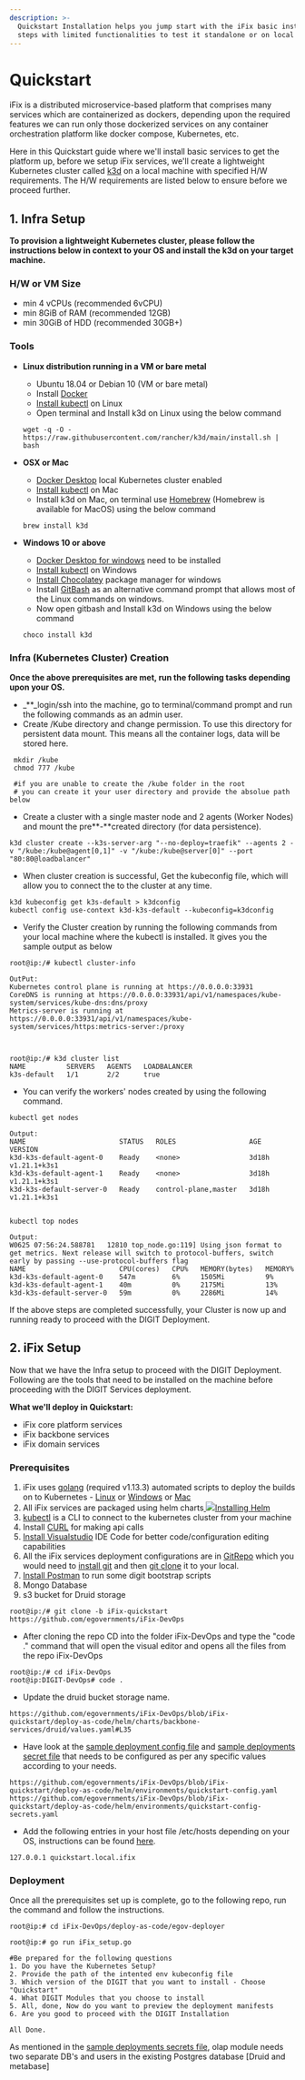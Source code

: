 ```yaml
---
description: >-
  Quickstart Installation helps you jump start with the iFix basic installation
  steps with limited functionalities to test it standalone or on local machine.
---
```


# Quickstart

iFix is a distributed microservice-based platform that comprises many services which are containerized as dockers, depending upon the required features we can run only those dockerized services on any container orchestration platform like docker compose, Kubernetes, etc.

Here in this Quickstart guide where we'll install basic services to get the platform up, before we setup iFix services, we'll create a lightweight Kubernetes cluster called [k3d](https://github.com/rancher/k3d) on a local machine with specified H/W requirements. The H/W requirements are listed below to ensure before we proceed further.

## **1. Infra Setup** <a id="1-infra-setup"></a>

**To provision a lightweight Kubernetes cluster, please follow the instructions below in context to your OS and install the k3d on your target machine.**

### **H/W or VM Size** <a id="h-w-or-vm-size"></a>

* min 4 vCPUs \(recommended 6vCPU\)
* min 8GiB of RAM \(recommended 12GB\)
* min 30GiB of HDD \(recommended 30GB+\)

### **Tools** <a id="tools"></a>

* **Linux distribution running in a VM or bare metal**

  * Ubuntu 18.04 or Debian 10 \(VM or bare metal\)
  * Install [Docker](https://docs.docker.com/engine/install/ubuntu/)​
  * ​[Install kubectl](https://kubernetes.io/docs/tasks/tools/install-kubectl-linux/) on Linux
  * Open terminal and Install k3d on Linux using the below command

  ```text
  wget -q -O - https://raw.githubusercontent.com/rancher/k3d/main/install.sh | bash
  ```

* **OSX or Mac**

  * ​[Docker Desktop](https://docs.docker.com/docker-for-mac/install/) local Kubernetes cluster enabled
  * ​[Install kubectl](https://kubernetes.io/docs/tasks/tools/install-kubectl-macos/) on Mac
  * Install k3d on Mac, on terminal use [Homebrew](https://brew.sh/) \(Homebrew is available for MacOS\) using the below command

  ```text
  brew install k3d
  ```

* **Windows 10 or above**

  * ​[Docker Desktop for windows](https://docs.docker.com/docker-for-windows/install/#system-requirements-for-wsl-2-backend) need to be installed
  * ​[Install kubectl](https://kubernetes.io/docs/tasks/tools/install-kubectl-windows/) on Windows
  * ​[Install Chocolatey](https://chocolatey.org/) package manager for windows
  * Install [GitBash](https://git-scm.com/download/win) as an alternative command prompt that allows most of the Linux commands on windows.
  * Now open gitbash and Install k3d on Windows using the below command

  ```text
  choco install k3d
  ```

### **Infra \(Kubernetes Cluster\) Creation** <a id="infra-kubernetes-cluster-creation"></a>

**Once the above prerequisites are met, run the following tasks depending upon your OS.**

* _\*\*_login/ssh into the machine, go to terminal/command prompt and run the following commands as an admin user.
* Create /Kube directory and change permission. To use this directory for persistent data mount. This means all the container logs, data will be stored here.

```text
 mkdir /kube
 chmod 777 /kube

 #if you are unable to create the /kube folder in the root
 # you can create it your user directory and provide the absolue path below
```

* Create a cluster with a single master node and 2 agents \(Worker Nodes\) and mount the pre**-**created directory \(for data persistence\).

```text
k3d cluster create --k3s-server-arg "--no-deploy=traefik" --agents 2 -v "/kube:/kube@agent[0,1]" -v "/kube:/kube@server[0]" --port "80:80@loadbalancer"
```

* When cluster creation is successful, Get the kubeconfig file, which will allow you to connect the to the cluster at any time.

```text
k3d kubeconfig get k3s-default > k3dconfig
kubectl config use-context k3d-k3s-default --kubeconfig=k3dconfig
```

* Verify the Cluster creation by running the following commands from your local machine where the kubectl is installed. It gives you the sample output as below

```text
root@ip:/# kubectl cluster-info

OutPut:
Kubernetes control plane is running at https://0.0.0.0:33931
CoreDNS is running at https://0.0.0.0:33931/api/v1/namespaces/kube-system/services/kube-dns:dns/proxy
Metrics-server is running at https://0.0.0.0:33931/api/v1/namespaces/kube-system/services/https:metrics-server:/proxy



root@ip:/# k3d cluster list
NAME          SERVERS   AGENTS   LOADBALANCER
k3s-default   1/1       2/2      true
```

* You can verify the workers' nodes created by using the following command.

```text
kubectl get nodes

Output:
NAME                       STATUS   ROLES                  AGE     VERSION
k3d-k3s-default-agent-0    Ready    <none>                 3d18h   v1.21.1+k3s1
k3d-k3s-default-agent-1    Ready    <none>                 3d18h   v1.21.1+k3s1
k3d-k3s-default-server-0   Ready    control-plane,master   3d18h   v1.21.1+k3s1


kubectl top nodes

Output:
W0625 07:56:24.588781   12810 top_node.go:119] Using json format to get metrics. Next release will switch to protocol-buffers, switch early by passing --use-protocol-buffers flag
NAME                       CPU(cores)   CPU%   MEMORY(bytes)   MEMORY%   
k3d-k3s-default-agent-0    547m         6%     1505Mi          9%        
k3d-k3s-default-agent-1    40m          0%     2175Mi          13%       
k3d-k3s-default-server-0   59m          0%     2286Mi          14%
```

If the above steps are completed successfully, your Cluster is now up and running ready to proceed with the DIGIT Deployment.

## **2. iFix Setup** <a id="2-digit-setup"></a>

Now that we have the Infra setup to proceed with the DIGIT Deployment. Following are the tools that need to be installed on the machine before proceeding with the DIGIT Services deployment.

**What we'll deploy in Quickstart:**

* iFix core platform services
* iFix backbone services
* iFix domain services 

### **Prerequisites** <a id="prerequisites"></a>

1. iFix uses [golang](https://golang.org/doc/install#download) \(required v1.13.3\) automated scripts to deploy the builds on to Kubernetes - [Linux](https://golang.org/dl/go1.13.3.linux-amd64.tar.gz) or [Windows](https://golang.org/dl/go1.13.3.windows-amd64.msi) or [Mac](https://golang.org/dl/go1.13.3.darwin-amd64.pkg)​
2. All iFix services are packaged using helm charts[ ![](https://helm.sh/img/favicon-152.png)Installing Helm](https://helm.sh/docs/intro/install/)​
3. ​[kubectl](https://kubernetes.io/docs/tasks/tools/install-kubectl-linux/) is a CLI to connect to the kubernetes cluster from your machine
4. Install [CURL](https://help.ubidots.com/en/articles/2165289-learn-how-to-install-run-curl-on-windows-macosx-linux) for making api calls
5. ​[Install Visualstudio](https://code.visualstudio.com/download) IDE Code for better code/configuration editing capabilities
6. All the iFix services deployment configurations are in [GitRepo](https://github.com/egovernments/DIGIT-DevOps) which you would need to [install git](https://docs.github.com/en/github/creating-cloning-and-archiving-repositories/cloning-a-repository-from-github/cloning-a-repository) and then [git clone](https://docs.github.com/en/github/creating-cloning-and-archiving-repositories/cloning-a-repository-from-github/cloning-a-repository) it to your local.
7. ​[Install Postman](https://www.postman.com/downloads/) to run some digit bootstrap scripts
8. Mongo Database
9. s3 bucket for Druid storage

```text
root@ip:/# git clone -b iFix-quickstart https://github.com/egovernments/iFix-DevOps
```

* After cloning the repo CD into the folder iFix-DevOps and type the "code ." command that will open the visual editor and opens all the files from the repo iFix-DevOps

```text
root@ip:/# cd iFix-DevOps
root@ip:DIGIT-DevOps# code .
```

* Update the druid bucket storage name.

```text
https://github.com/egovernments/iFix-DevOps/blob/iFix-quickstart/deploy-as-code/helm/charts/backbone-services/druid/values.yaml#L35
```

* Have look at the [sample deployment config file](https://github.com/egovernments/iFix-DevOps/blob/iFix-quickstart/deploy-as-code/helm/environments/quickstart-config.yaml) and [sample deployments secret file](https://github.com/egovernments/iFix-DevOps/blob/iFix-quickstart/deploy-as-code/helm/environments/quickstart-config-secrets.yaml) that needs to be configured as per any specific values according to your needs. 

```text
https://github.com/egovernments/iFix-DevOps/blob/iFix-quickstart/deploy-as-code/helm/environments/quickstart-config.yaml
https://github.com/egovernments/iFix-DevOps/blob/iFix-quickstart/deploy-as-code/helm/environments/quickstart-config-secrets.yaml
```

* Add the following entries in your host file /etc/hosts depending on your OS, instructions can be found [here](https://phoenixnap.com/kb/how-to-edit-hosts-file-in-windows-mac-or-linux).

```text
127.0.0.1 quickstart.local.ifix
```

### Deployment <a id="deployment"></a>

Once all the prerequisites set up is complete, go to the following repo, run the command and follow the instructions.

```text
root@ip:# cd iFix-DevOps/deploy-as-code/egov-deployer

root@ip:# go run iFix_setup.go

#Be prepared for the following questions
1. Do you have the Kubernetes Setup?
2. Provide the path of the intented env kubeconfig file
3. Which version of the DIGIT that you want to install - Choose "Quickstart"
4. What DIGIT Modules that you choose to install
5. All, done, Now do you want to preview the deployment manifests 
6. Are you good to proceed with the DIGIT Installation

All Done.
```

As mentioned in the [sample deployments secrets file](https://github.com/egovernments/iFix-DevOps/blob/iFix-quickstart/deploy-as-code/helm/environments/quickstart-config-secrets.yaml), olap module needs two separate DB's and users in the existing Postgres database \[Druid and metabase\]



